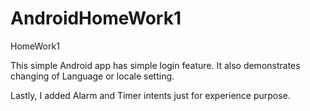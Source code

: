 # AndroidHomeWork1
HomeWork1

This simple Android app has simple login feature.
It also demonstrates changing of Language or locale setting.

Lastly, I added Alarm and Timer intents just for experience purpose.

